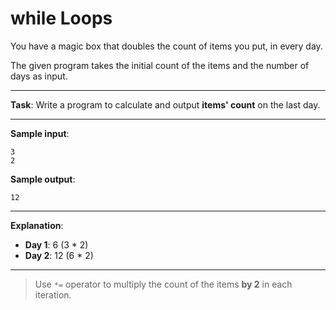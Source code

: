 # while Loops

You have a magic box that doubles the count of items you put, in every day.

The given program takes the initial count of the items and the number of days as input.

---

**Task**: Write a program to calculate and output **items' count** on the last day.

---

**Sample input**:  
```
3
2
```

**Sample output**:  
```
12
```

---

**Explanation**:
- **Day 1**: 6 (3 * 2)
- **Day 2**: 12 (6 * 2)

---

>Use `*=` operator to multiply the count of the items **by 2** in each iteration.